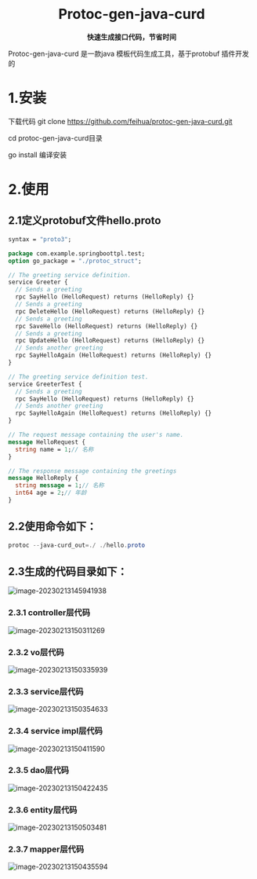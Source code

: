 <div align="center">
  <br>
  <h1>Protoc-gen-java-curd</h1>
  <strong>快速生成接口代码，节省时间</strong>
</div>



Protoc-gen-java-curd 是一款java 模板代码生成工具，基于protobuf 插件开发的

# 1.安装

下载代码 git clone https://github.com/feihua/protoc-gen-java-curd.git

cd protoc-gen-java-curd目录

go install 编译安装

# 2.使用

## 2.1定义protobuf文件hello.proto

```protobuf
syntax = "proto3";

package com.example.springboottpl.test;
option go_package = "./protoc_struct";

// The greeting service definition.
service Greeter {
  // Sends a greeting
  rpc SayHello (HelloRequest) returns (HelloReply) {}
  // Sends a greeting
  rpc DeleteHello (HelloRequest) returns (HelloReply) {}
  // Sends a greeting
  rpc SaveHello (HelloRequest) returns (HelloReply) {}
  // Sends a greeting
  rpc UpdateHello (HelloRequest) returns (HelloReply) {}
  // Sends another greeting
  rpc SayHelloAgain (HelloRequest) returns (HelloReply) {}
}

// The greeting service definition test.
service GreeterTest {
  // Sends a greeting
  rpc SayHello (HelloRequest) returns (HelloReply) {}
  // Sends another greeting
  rpc SayHelloAgain (HelloRequest) returns (HelloReply) {}
}

// The request message containing the user's name.
message HelloRequest {
  string name = 1;// 名称
}

// The response message containing the greetings
message HelloReply {
  string message = 1;// 名称
  int64 age = 2;// 年龄
}
```

## 2.2使用命令如下：

```powershell
protoc --java-curd_out=./ ./hello.proto
```

## 2.3生成的代码目录如下：

![image-20230213145941938](images/image-20230213145941938.png)

### 2.3.1 controller层代码

![image-20230213150311269](images/image-20230213150311269.png)

### 2.3.2 vo层代码

![image-20230213150335939](images/image-20230213150335939.png)

### 2.3.3 service层代码

![image-20230213150354633](images/image-20230213150354633.png)

### 2.3.4 service impl层代码

![image-20230213150411590](images/image-20230213150411590.png)

### 2.3.5 dao层代码

![image-20230213150422435](images/image-20230213150422435.png)

### 2.3.6 entity层代码

![image-20230213150503481](images/image-20230213150503481.png)

### 2.3.7 mapper层代码

![image-20230213150435594](images/image-20230213150435594.png)
